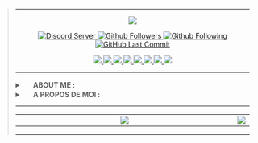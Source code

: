 <blockquote>

<hr>

<p align="center">
 <a href="https://github.com/denvercoder1/readme-typing-svg">
  <img src="https://readme-typing-svg.herokuapp.com?color=%2336BCF7&duration=5000&center=true&vCenter=true&lines=%F0%9F%95%B5%EF%B8%8F%E2%80%8D%E2%99%82%EF%B8%8F+3XPL0IT+SH4D0W+%F0%9F%91%A8%E2%80%8D%F0%9F%92%BB;%F0%9F%94%8E+5PY1NG+%E2%80%A2+COD1NG+%F0%9F%91%A8%E2%80%8D%F0%9F%92%BB;%F0%9F%9B%A1%EF%B8%8F+S3CUR1TY+%E2%80%A2+F0R3NS1C+%F0%9F%94%93">
  </a>    
</p>

<!-- DEB : Statistiques et Autres ... -->
<p align="center"> 
    <a href="https://discord.gg/26MuVhYxjw">
        <img alt="Discord Server" src="https://img.shields.io/discord/751580453634310284?label=dscrd+srv&style=for-the-badge&color=blue&labelColor=2a2a2a&logo=discord">
    </a>
    <a href="https://github.com/3xpl0it-Sh4d0w?tab=followers">
        <img alt="Github Followers" src="https://img.shields.io/badge/dynamic/json?label=FOLLOWERS&query=followers&url=https%3A%2F%2Fapi.github.com%2Fusers%2F3xpl0it-sh4d0w&style=for-the-badge&color=blue&labelColor=2a2a2a&logo=github">
    </a>    
    <a href="https://github.com/3xpl0it-Sh4d0w?tab=following">
        <img alt="Github Following" src="https://img.shields.io/badge/dynamic/json?label=FOLLOWING&query=following&url=https%3A%2F%2Fapi.github.com%2Fusers%2F3xpl0it-sh4d0w&style=for-the-badge&color=blue&labelColor=2a2a2a&logo=github">
    </a>
    <a href="https://github.com/3xpl0it-Sh4d0w/3xpl0it-Sh4d0w/commits/main">
        <img alt="GitHub Last Commit" src="https://img.shields.io/github/last-commit/3xpl0it-sh4d0w/3xpl0it-sh4d0w?style=for-the-badge&color=blue&labelColor=2a2a2a&logo=github">
    </a>
</p>
<!-- FIN : Statistiques et Autre ... -->  

<!-- DEB : Liens Sociaux -->
<p align="center">

  <!--<a href="https://www.root-me.org/3xpl0it-Sh4d0w">
    <img src="">
  </a>-->

  <a href="https://gitlab.com/3xpl0it.sh4d0w">
    <img src="https://img.shields.io/badge/-GITLAB-blue?logo=gitlab&labelColor=2a2a2a&color=2a2a2a">
  </a>
  <a href="https://instagram.com/3xpl0it.sh4d0w">
    <img src="https://img.shields.io/badge/-INSTAGRAM-blue?logo=instagram&logoColor=ff00ca&labelColor=2a2a2a&color=2a2a2a">
  </a>
  <a href="https://tiktok.com/@3xpl0it.sh4d0w">
    <img src="https://img.shields.io/badge/-TIKTOK-blue?logo=tiktok&labelColor=2a2a2a&color=2a2a2a">
  </a>
  <a href="https://soundcloud.com/3xpl0it-sh4d0w">
    <img src="https://img.shields.io/badge/-SOUNDCLOUD-blue?logo=soundcloud&labelColor=2a2a2a&color=2a2a2a">
  </a>
  <a href="https://www.youtube.com/channel/UCXAlT87pnaJjawwyJ-ENsPA">
    <img src="https://img.shields.io/badge/-YOUTUBE-blue?logo=youtube&labelColor=2a2a2a&color=2a2a2a">
  </a>
  <a href="https://telegram.me/exploit_shadow">
    <img src="https://img.shields.io/badge/-TELEGRAM-blue?logo=telegram&labelColor=2a2a2a&color=2a2a2a">
  </a>
  <a href="https://discord.com/users/744961307932885052">
    <img src="https://img.shields.io/badge/-DISCORD-blue?logo=discord&labelColor=2a2a2a&color=2a2a2a">
  </a>
  <a href="https://mamot.fr/@3xpl0it_sh4d0w">
    <img src="https://img.shields.io/badge/-MASTODON-blue?logo=mastodon&labelColor=2a2a2a&color=2a2a2a">
  </a>
</p>

<!-- FIN : Liens Sociaux --> 

<hr>

<!-- DEB : A Propos de moi en Anglais -->
<details>
    <summary>
        <a href="#"><img src="https://cdn.countryflags.com/thumbs/united-kingdom/flag-round-250.png" height="16px" width="16px"></a> 
        <b>ABOUT ME : </b>
    </summary>
    
<pre>
👋 Hey! Let me introduce myself : Jason, 22 years old, <a href="https://en.wikipedia.org/wiki/Brittany">Breton</a>.
👨‍💻 <b>I've chosen "3xpl0it sh4d0w"</b> not because I'm a <a href="https://en.wikipedia.org/wiki/Script_kiddie">Kiddie</a>.
😰 I wanted to say through this pseudo that <a href="https://en.wikipedia.org/wiki/Vulnerability">Vulnerability</a> is above all human.
😐 You should know that I chose to do <a href="https://en.wikipedia.org/wiki/Computer_science">Computer Science</a> to harm anyone.
💀 I chose to work in IT to protect companies against <a href="https://en.wikipedia.org/wiki/Cyberattack">Cyber Attacks</a>.
</pre>
  
<pre>
<b>😃 You should know that I am passionate in various fields :</b>
<a href="https://en.wikipedia.org/wiki/Music">🎵 The Music</a>, <a href="https://en.wikipedia.org/wiki/Motorsport">🏎️ Mechanical Sports</a>, <a href="https://en.wikipedia.org/wiki/Combat_sport">🥋 Fighting Sports</a>, <a href="https://en.wikipedia.org/wiki/Astronomy">🌃 The Astronomy</a>, <a href="https://en.wikipedia.org/wiki/Astrophotography">🔭 The Astrophotography</a>.
</pre>

</details>
<!-- FIN : A Propos de moi en Anglais -->

<!-- DEB : A Propos de moi en Français -->
<details>
    <summary>
        <a href="#"><img src="https://cdn.countryflags.com/thumbs/france/flag-round-250.png" height="16px" width="16px"></a> 
        <b>A PROPOS DE MOI : </b>
    </summary>
    
<pre>
👋 Hey ! Je me présente : Jason, 22 Ans, <a href="https://fr.wikipedia.org/wiki/Bretagne">Breton</a>.
👨‍💻 <b>J'ai choisi "3xpl0it sh4d0w"</b> non pas parce-que je suis un <a href="https://fr.wikipedia.org/wiki/Script_kiddie">Kiddie</a>.
😰 Je voulais à travers ce pseudo dire que la <a href="https://fr.wikipedia.org/wiki/Vuln%C3%A9rabilit%C3%A9">Vulnérabilité</a> est avant tout humaine.
😐 Il faut savoir que j'ai choisi de faire de l'<a href="https://fr.wikipedia.org/wiki/Informatique">Informatique</a> pour nuire à quiconque.
💀 J'ai choisi de faire de l'informatique pour protéger des entreprises contre les <a href="https://fr.wikipedia.org/wiki/Cyberattaque#D%C3%A9finitions">Cyber-Attaques</a>.
</pre>

<pre>
<b>😃 Il faut savoir que je suis passionné dans divers domaines :</b>
<a href="https://fr.wikipedia.org/wiki/M%C3%A9lomane">🎵 La Musique</a>, <a href="https://fr.wikipedia.org/wiki/Sport_m%C3%A9canique">🏎️ Les Sports Mécaniques</a>, <a href="https://fr.wikipedia.org/wiki/Sport_de_combat">🥋 Les Sports de Combats</a>, <a href="https://fr.wikipedia.org/wiki/Astronomie">🌃 L'Astronomie</a>, <a href="https://fr.wikipedia.org/wiki/Astrophotographie">🔭 L'Astrophotographie</a>.
</pre>
</details>
<!-- FIN : A Propos de moi en Français --> 
 
<hr> 

<!-- DEB : Logiciels et Langages que j'utilise -->
<!--
<details>
    <summary>
        <b>🖥️ SOFTWARE & LANGUAGE I USE : </b>
    </summary>
 <p>
  <a href="https://www.gnu.org/software/bash/manual/bash.html#What-is-Bash_003f">
   <img alt="Bash" src="https://upload.wikimedia.org/wikipedia/commons/thumb/8/82/Gnu-bash-logo.svg/216px-Gnu-bash-logo.svg.png" height="52px">
  </a>
  <a href="https://developer.mozilla.org/en-US/docs/Web/HTML">
   <img alt="HTML5" src="https://upload.wikimedia.org/wikipedia/commons/6/61/HTML5_logo_and_wordmark.svg" height="52px" width="52px">
  </a>
  <a href="https://developer.mozilla.org/en-US/docs/Web/CSS">
   <img alt="CSS3" src="https://upload.wikimedia.org/wikipedia/commons/d/d5/CSS3_logo_and_wordmark.svg" height="52px" width="52px">
  </a>
  <a href="https://developer.mozilla.org/en-US/docs/Web/JavaScript">
   <img alt="JS" src="https://upload.wikimedia.org/wikipedia/commons/d/d4/Javascript-shield.svg" height="52px" width="52px">
  </a>
 </p>
</details>
-->
<!-- FIN : Logiciels et Langages que j'utilise -->     

<!-- DEB : Statistiques et Autre --> 
<p align="center">
  <table>
    <tr>
     <td align="center" style="width: 100%;">
          <a href="#"><img src="https://github-readme-stats.vercel.app/api/top-langs/?username=3xpl0it-sh4d0w&orgs=Shadow-Hoods&layout=compact&show_icons=true&hide_border=true&count_private=true&theme=github_dark&locale=en"></a>
     </td>
      <td align="center" style="width: 100%;">
          <a href="#"><img src="https://github-readme-stats.vercel.app/api/?username=3xpl0it-sh4d0w&orgs=Shadow-Hoods&show_icons=true&hide_border=true&hide_title=true&count_private=true&theme=github_dark&locale=en"></a>
      </td>
    </tr>
  </table>
</p>
<!-- FIN : Statistiques et Autre -->

<hr>
</blockquote>
